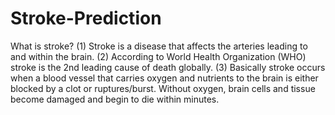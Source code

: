# Stroke-Prediction
What is stroke? (1) Stroke is a disease that affects the arteries leading to and within the brain. (2) According to World Health Organization (WHO) stroke is the 2nd leading cause of death globally. (3) Basically stroke occurs when a blood vessel that carries oxygen and nutrients to the brain is either blocked by a clot or ruptures/burst. Without oxygen, brain cells and tissue become damaged and begin to die within minutes.
